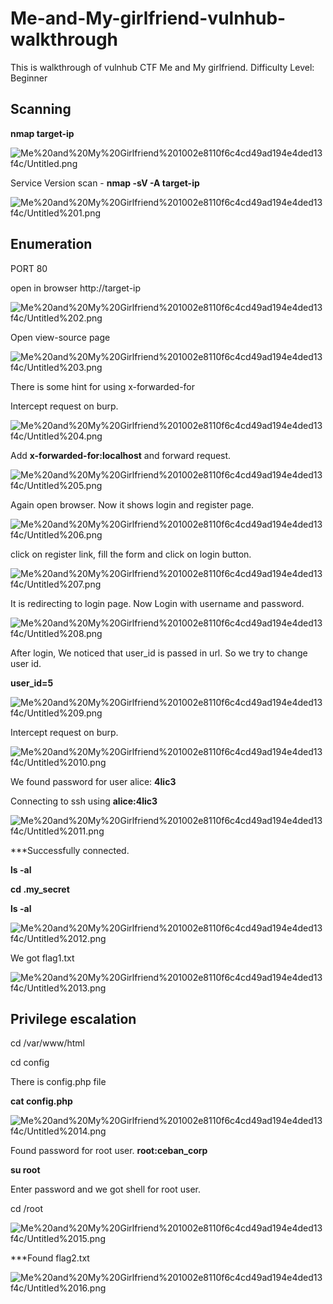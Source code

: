 # Me-and-My-girlfriend-vulnhub-walkthrough
This is walkthrough of vulnhub CTF Me and My girlfriend. Difficulty Level: Beginner



## Scanning

**nmap target-ip**

![Me%20and%20My%20Girlfriend%201002e8110f6c4cd49ad194e4ded13f4c/Untitled.png](Me%20and%20My%20Girlfriend%201002e8110f6c4cd49ad194e4ded13f4c/Untitled.png)

Service Version scan - **nmap -sV -A target-ip**

![Me%20and%20My%20Girlfriend%201002e8110f6c4cd49ad194e4ded13f4c/Untitled%201.png](Me%20and%20My%20Girlfriend%201002e8110f6c4cd49ad194e4ded13f4c/Untitled%201.png)

## Enumeration

PORT 80

open in browser http://target-ip

![Me%20and%20My%20Girlfriend%201002e8110f6c4cd49ad194e4ded13f4c/Untitled%202.png](Me%20and%20My%20Girlfriend%201002e8110f6c4cd49ad194e4ded13f4c/Untitled%202.png)

Open view-source page

![Me%20and%20My%20Girlfriend%201002e8110f6c4cd49ad194e4ded13f4c/Untitled%203.png](Me%20and%20My%20Girlfriend%201002e8110f6c4cd49ad194e4ded13f4c/Untitled%203.png)

There is some hint for using x-forwarded-for

Intercept request on burp.

![Me%20and%20My%20Girlfriend%201002e8110f6c4cd49ad194e4ded13f4c/Untitled%204.png](Me%20and%20My%20Girlfriend%201002e8110f6c4cd49ad194e4ded13f4c/Untitled%204.png)

Add **x-forwarded-for:localhost** and forward request.

![Me%20and%20My%20Girlfriend%201002e8110f6c4cd49ad194e4ded13f4c/Untitled%205.png](Me%20and%20My%20Girlfriend%201002e8110f6c4cd49ad194e4ded13f4c/Untitled%205.png)

Again open browser. Now it shows login and register page.

![Me%20and%20My%20Girlfriend%201002e8110f6c4cd49ad194e4ded13f4c/Untitled%206.png](Me%20and%20My%20Girlfriend%201002e8110f6c4cd49ad194e4ded13f4c/Untitled%206.png)

click on register link, fill the form and click on login button.

![Me%20and%20My%20Girlfriend%201002e8110f6c4cd49ad194e4ded13f4c/Untitled%207.png](Me%20and%20My%20Girlfriend%201002e8110f6c4cd49ad194e4ded13f4c/Untitled%207.png)

It is redirecting to login page. Now Login with username and password.

![Me%20and%20My%20Girlfriend%201002e8110f6c4cd49ad194e4ded13f4c/Untitled%208.png](Me%20and%20My%20Girlfriend%201002e8110f6c4cd49ad194e4ded13f4c/Untitled%208.png)

After login, We noticed that user_id is passed in url. So we try to change user id.

**user_id=5**

![Me%20and%20My%20Girlfriend%201002e8110f6c4cd49ad194e4ded13f4c/Untitled%209.png](Me%20and%20My%20Girlfriend%201002e8110f6c4cd49ad194e4ded13f4c/Untitled%209.png)

Intercept request on burp.

![Me%20and%20My%20Girlfriend%201002e8110f6c4cd49ad194e4ded13f4c/Untitled%2010.png](Me%20and%20My%20Girlfriend%201002e8110f6c4cd49ad194e4ded13f4c/Untitled%2010.png)

We found password for user alice: **4lic3**

Connecting to ssh using **alice:4lic3**

![Me%20and%20My%20Girlfriend%201002e8110f6c4cd49ad194e4ded13f4c/Untitled%2011.png](Me%20and%20My%20Girlfriend%201002e8110f6c4cd49ad194e4ded13f4c/Untitled%2011.png)

***Successfully connected.

**ls -al**

**cd .my_secret**

**ls -al**

![Me%20and%20My%20Girlfriend%201002e8110f6c4cd49ad194e4ded13f4c/Untitled%2012.png](Me%20and%20My%20Girlfriend%201002e8110f6c4cd49ad194e4ded13f4c/Untitled%2012.png)

We got flag1.txt

![Me%20and%20My%20Girlfriend%201002e8110f6c4cd49ad194e4ded13f4c/Untitled%2013.png](Me%20and%20My%20Girlfriend%201002e8110f6c4cd49ad194e4ded13f4c/Untitled%2013.png)

## Privilege escalation

cd /var/www/html

cd config

There is config.php file 

**cat config.php**

![Me%20and%20My%20Girlfriend%201002e8110f6c4cd49ad194e4ded13f4c/Untitled%2014.png](Me%20and%20My%20Girlfriend%201002e8110f6c4cd49ad194e4ded13f4c/Untitled%2014.png)

Found password for root user. **root:ceban_corp** 

**su root**

Enter password and we got shell for root user.

cd /root

![Me%20and%20My%20Girlfriend%201002e8110f6c4cd49ad194e4ded13f4c/Untitled%2015.png](Me%20and%20My%20Girlfriend%201002e8110f6c4cd49ad194e4ded13f4c/Untitled%2015.png)

***Found flag2.txt

![Me%20and%20My%20Girlfriend%201002e8110f6c4cd49ad194e4ded13f4c/Untitled%2016.png](Me%20and%20My%20Girlfriend%201002e8110f6c4cd49ad194e4ded13f4c/Untitled%2016.png)
